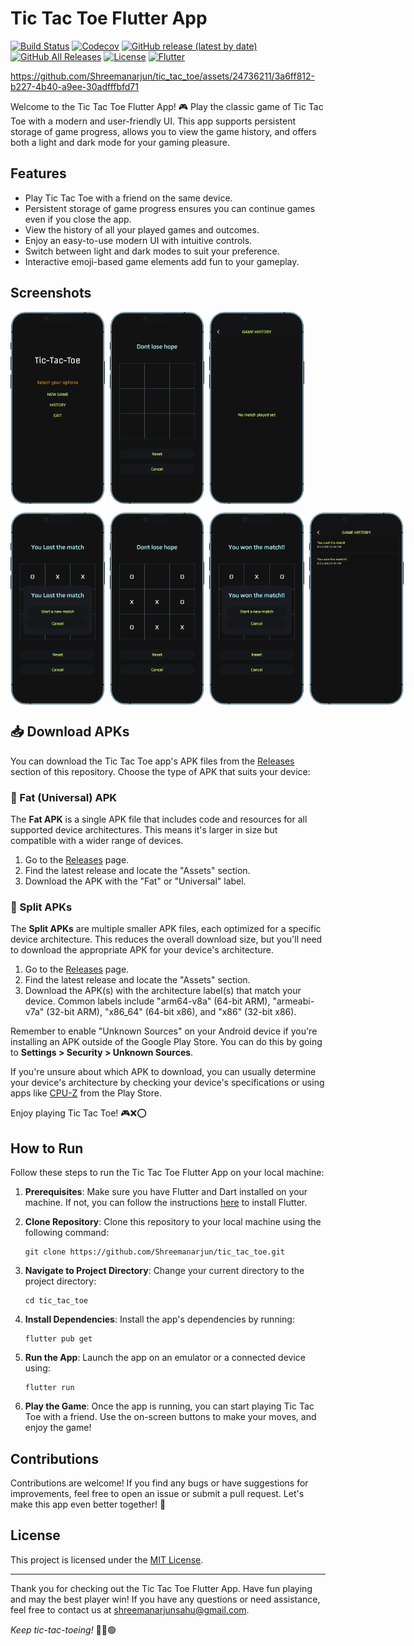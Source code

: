 # Tic Tac Toe Flutter App
[![Build Status](https://img.shields.io/github/workflow/status/Shreemanarjun/tic_tac_toe/Build%20and%20Test/main)](https://github.com/Shreemanarjun/tic_tac_toe/actions)
[![Codecov](https://img.shields.io/codecov/c/gh/Shreemanarjun/tic_tac_toe/main)](https://codecov.io/gh/Shreemanarjun/tic_tac_toe)
[![GitHub release (latest by date)](https://img.shields.io/github/v/release/Shreemanarjun/tic_tac_toe)](https://github.com/Shreemanarjun/tic_tac_toe/releases)
[![GitHub All Releases](https://img.shields.io/github/downloads/Shreemanarjun/tic_tac_toe/total)](https://github.com/Shreemanarjun/tic_tac_toe/releases)
[![License](https://img.shields.io/github/license/Shreemanarjun/tic_tac_toe)](https://opensource.org/licenses/MIT)
[![Flutter](https://img.shields.io/badge/flutter-2.5-blue)](https://flutter.dev)



https://github.com/Shreemanarjun/tic_tac_toe/assets/24736211/3a6ff812-b227-4b40-a9ee-30adfffbfd71


<!-- ![Tic Tac Toe Banner](banner.png) -->





Welcome to the Tic Tac Toe Flutter App! 🎮 Play the classic game of Tic Tac Toe with a modern and user-friendly UI. This app supports persistent storage of game progress, allows you to view the game history, and offers both a light and dark mode for your gaming pleasure. 

## Features

- Play Tic Tac Toe with a friend on the same device.
- Persistent storage of game progress ensures you can continue games even if you close the app.
- View the history of all your played games and outcomes.
- Enjoy an easy-to-use modern UI with intuitive controls.
- Switch between light and dark modes to suit your preference.
- Interactive emoji-based game elements add fun to your gameplay.

## Screenshots


<p float="left" style="display: flex; justify-content: space-between margin-right: 16px margin-left: 16px;">
  <img src="screenshot/1.png" width="30%" style="margin-right: 8px;"    />   
  <img src="screenshot/2.png" width="30%" style="margin-right: 8px;"  />   
  <img src="screenshot/3.png" width="30%" style="margin-right: 8px;"  />   
  
  
  
</p>
<p float="left" style="display: flex; justify-content: space-between margin-right: 8px margin-left:8px">

  <img src="screenshot/4.png" width="30%" style="margin-right: 8px;"  />   
  <img src="screenshot/5.png" width="30%" style="margin-right: 8px;"  />   
  <img src="screenshot/6.png" width="30%" style="margin-right: 8px;"  />    
   <img src="screenshot/7.png" width="30%" style="margin-right: 8px;"  />   
</p>


## 📥 Download APKs

You can download the Tic Tac Toe app's APK files from the [Releases](https://github.com/Shreemanarjun/tic_tac_toe/releases) section of this repository. Choose the type of APK that suits your device:

### 📱 Fat (Universal) APK

The **Fat APK** is a single APK file that includes code and resources for all supported device architectures. This means it's larger in size but compatible with a wider range of devices.

1. Go to the [Releases](https://github.com/Shreemanarjun/tic_tac_toe/releases) page.
2. Find the latest release and locate the "Assets" section.
3. Download the APK with the "Fat" or "Universal" label.

### 📲 Split APKs

The **Split APKs** are multiple smaller APK files, each optimized for a specific device architecture. This reduces the overall download size, but you'll need to download the appropriate APK for your device's architecture.

1. Go to the [Releases](https://github.com/Shreemanarjun/tic_tac_toe/releases) page.
2. Find the latest release and locate the "Assets" section.
3. Download the APK(s) with the architecture label(s) that match your device. Common labels include "arm64-v8a" (64-bit ARM), "armeabi-v7a" (32-bit ARM), "x86_64" (64-bit x86), and "x86" (32-bit x86).

Remember to enable "Unknown Sources" on your Android device if you're installing an APK outside of the Google Play Store. You can do this by going to **Settings > Security > Unknown Sources**.

If you're unsure about which APK to download, you can usually determine your device's architecture by checking your device's specifications or using apps like [CPU-Z](https://play.google.com/store/apps/details?id=com.cpuid.cpu_z) from the Play Store.

Enjoy playing Tic Tac Toe! 🎮❌⭕️

## How to Run

Follow these steps to run the Tic Tac Toe Flutter App on your local machine:

1. **Prerequisites**: Make sure you have Flutter and Dart installed on your machine. If not, you can follow the instructions [here](https://flutter.dev/docs/get-started/install) to install Flutter.

2. **Clone Repository**: Clone this repository to your local machine using the following command:

   ```
   git clone https://github.com/Shreemanarjun/tic_tac_toe.git
   ```

3. **Navigate to Project Directory**: Change your current directory to the project directory:

   ```
   cd tic_tac_toe
   ```

4. **Install Dependencies**: Install the app's dependencies by running:

   ```
   flutter pub get
   ```

5. **Run the App**: Launch the app on an emulator or a connected device using:

   ```
   flutter run
   ```

6. **Play the Game**: Once the app is running, you can start playing Tic Tac Toe with a friend. Use the on-screen buttons to make your moves, and enjoy the game!

## Contributions

Contributions are welcome! If you find any bugs or have suggestions for improvements, feel free to open an issue or submit a pull request. Let's make this app even better together! 🚀

## License

This project is licensed under the [MIT License](LICENSE).

---

Thank you for checking out the Tic Tac Toe Flutter App. Have fun playing and may the best player win! If you have any questions or need assistance, feel free to contact us at [shreemanarjunsahu@gmail.com](mailto:shreemanarjunsahu@gmail.com).

_Keep tic-tac-toeing!_ 🤖🔴🟢
